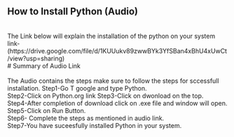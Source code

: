 ## How to Install Python (Audio)
<br>
The Link below will explain the installation of the python on your system
link-
(https://drive.google.com/file/d/1KUUukv89zwwBYk3YfSBan4xBhU4xUwCt/view?usp=sharing)
<br>
# Summary of Audio Link
<br><br>
The Audio contains the steps make sure to follow the steps for sccessfull installation.
Step1-Go T google and type Python.<br>
Step2-Click on Python.org link<bt>
Step3-Click on dwonload on the top.<br>
Step4-After completion of download click on .exe file and window will open.<br>
Step5-Click on Run Button.<br>
Step6- Complete the steps as mentioned in audio link.<br>
Step7-You have suceesfully installed Python in your system.<br>



